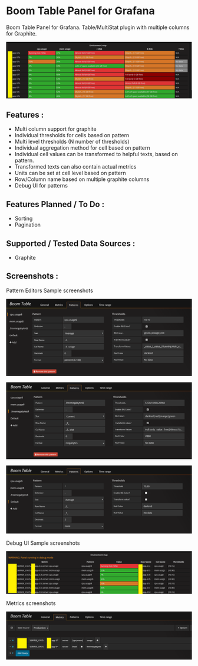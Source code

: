 # Boom Table Panel for Grafana

Boom Table Panel for Grafana. Table/MultiStat plugin with multiple columns for Graphite.

![Boom Table - Sample Panel](src/img/panel.png)

Features :
----------

* Multi column support for graphite
* Individual thresholds for cells based on pattern
* Multi level thresholds (N number of thresholds)
* Individual aggregation method for cell based on pattern
* Individual cell values can be transformed to helpful texts, based on pattern.
* Transformed texts can also contain actual metrics
* Units can be set at cell level based on pattern
* Row/Column name based on multiple graphite columns
* Debug UI for patterns

Features Planned / To Do :
------------------------
* Sorting
* Pagination

Supported / Tested Data Sources :
--------------------------------

* Graphite

Screenshots :
-------------

Pattern Editors Sample screenshots

![Boom Table - Editor 1 Screenshot](src/img/editor-1.png)

![Boom Table - Editor 2 Screenshot](src/img/editor-2.png)

![Boom Table - Editor Default Screenshot](src/img/editor-default.png)

Debug UI Sample screenshots

![Boom Table - Debug UI Screenshot](src/img/debug-ui.png)

Metrics screenshots

![Boom Table - Metrics Screenshot](src/img/metrics.png)



